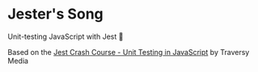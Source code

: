 # Jester's Song
Unit-testing JavaScript with Jest 🍭 

Based on the [Jest Crash Course - Unit Testing in JavaScript](https://youtu.be/7r4xVDI2vho) by Traversy Media
